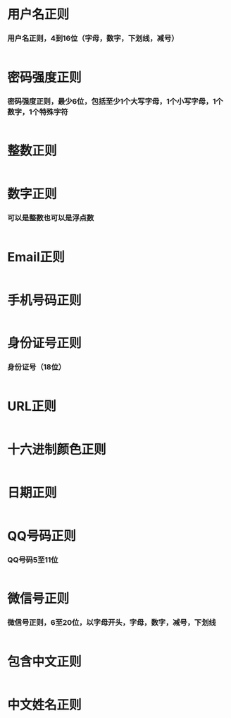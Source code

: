 # 用户名正则
### 用户名正则，4到16位（字母，数字，下划线，减号）
```js
```

# 密码强度正则
### 密码强度正则，最少6位，包括至少1个大写字母，1个小写字母，1个数字，1个特殊字符
```js
```

# 整数正则
```js
```

# 数字正则
### 可以是整数也可以是浮点数
```js
```

# Email正则
```js
```

# 手机号码正则
```js
```

# 身份证号正则
### 身份证号（18位）
```js
```

# URL正则
```js
```

# 十六进制颜色正则
```js
```

# 日期正则
```js
```

# QQ号码正则
### QQ号码5至11位
```js
```

# 微信号正则
### 微信号正则，6至20位，以字母开头，字母，数字，减号，下划线
```js
```

# 包含中文正则
```js
```

# 中文姓名正则
```js
```
